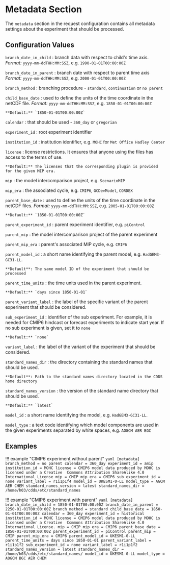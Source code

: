 # Metadata Section

The `metadata` section in the request configuration contains all metadata settings about the experiment that should be 
processed.

## Configuration Values

`branch_date_in_child`
:   branch data with respect to child's time axis. 
    *Format:* `yyyy-mm-ddTHH:MM:SSZ`, e.g. `1990-01-01T00:00:00Z`

`branch_date_in_parent`
:   branch date with respect to parent time axis
    *Format:* `yyyy-mm-ddTHH:MM:SSZ`, e.g. `2000-01-01T00:00:00Z`

`branch_method`
:   branching procedure - `standard`, `continuation` or `no parent`

`child_base_date`
:   used to define the units of the time coordinate in the netCDF file.
    *Format:* `yyyy-mm-ddTHH:MM:SSZ`, e.g. `1850-01-01T00:00:00Z`

    **Default:** `1850-01-01T00:00:00Z`

`calendar`
:   that should be used - `360_day` or `gregorian`

`experiment_id`
:   root experiment identifier

`institution_id`
:   institution identifier, e.g. `MOHC` for `Met Office Hadley Center`

`license`
:   license restrictions. It ensures that anyone using the files has access to the terms of use.

    **Default:** The licenses that the corresponding plugin is provided for the given MIP era.

`mip`
:   the model intercomparison project, e.g. `ScenarioMIP`

`mip_era`
:   the associated cycle, e.g. `CMIP6`, `GCDevModel`, `CORDEX`

`parent_base_date`
:   used to define the units of the time coordinate in the netCDF files. 
    *Format:* `yyyy-mm-ddTHH:MM:SSZ`, e.g. `2005-01-01T00:00:00Z`

    **Default:** `1850-01-01T00:00:00Z`

`parent_experiment_id`
:   parent experiment identifier, e.g. `piControl`

`parent_mip`
:   the model intercomparison project of the parent experiment

`parent_mip_era`
:   parent's associated MIP cycle, e.g. `CMIP6`

`parent_model_id`
:   a short name identifying the parent model, e.g. `HadGEM3-GC31-LL`.

    **Default**: The same model ID of the experiment that should be processed

`parent_time_units`
:   the time units used in the parent experiment.

    **Default:** `days since 1850-01-01`

`parent_variant_label`
:   the label of the specific variant of the parent experiment that should be considered.

`sub_experiment_id`
:   identifier of the sub experiment. For example, it is needed for CMIP6 hindcast or forecast experiments to indicate 
    start year. If no sub experiment is given, set it to `none`

    **Default:** `none`

`variant_label`
:   the label of the variant of the experiment that should be considered.

`standard_names_dir`
:   the directory containing the standard names that should be used.

    **Default**: Path to the standard names directory located in the CDDS home directory

`standard_names_version`
:   the version of the standard name directory that should be used.

    **Default:** `latest`

`model_id`
:   a short name identifying the model, e.g. `HadGEM3-GC31-LL`.

`model_type`
:   a text code identifying which model components are used in the given experiments separated by white spaces, 
    e.g. `AOGCM AER BGC`

## Examples

!!! example "CIMP6 experiment without parent"
    ```yaml
    [metadata]
    branch_method = no parent
    calendar = 360_day
    experiment_id = amip
    institution_id = MOHC
    license = CMIP6 model data produced by MOHC is licensed under a Creative 
              Commons Attribution ShareAlike 4.0 International License
    mip = CMIP
    mip_era = CMIP6
    sub_experiment_id = none
    variant_label = r1i1p1f4
    model_id = UKESM1-0-LL
    model_type = AGCM AER CHEM
    standard_names_version = latest
    standard_names_dir = /home/h03/cdds/etc/standard_names
    ```

!!! example "CMIP6 experiment with parent"
    ```yaml
    [metadata]
    branch_date_in_child = 1850-01-01T00:00:00Z
    branch_date_in_parent = 2250-01-01T00:00:00Z
    branch_method = standard
    child_base_date = 1850-01-01T00:00:00Z
    calendar = 360_day
    experiment_id = historical
    institution_id = MOHC
    license = CMIP6 model data produced by MOHC is licensed under a Creative 
              Commons Attribution ShareAlike 4.0 International License.
    mip = CMIP
    mip_era = CMIP6
    parent_base_date = 1850-01-01T00:00:00Z
    parent_experiment_id = piControl
    parent_mip = CMIP
    parent_mip_era = CMIP6
    parent_model_id = UKESM1-0-LL
    parent_time_units = days since 1850-01-01
    parent_variant_label = r1i1p1f2
    sub_experiment_id = none
    variant_label = r1i1p1f2
    standard_names_version = latest
    standard_names_dir = /home/h03/cdds/etc/standard_names/
    model_id = UKESM1-0-LL
    model_type = AOGCM BGC AER CHEM
    ```